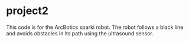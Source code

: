# project2

This code is for the ArcBotics sparki robot. The robot follows a black line and avoids obstacles in its path using the ultrasound sensor.
